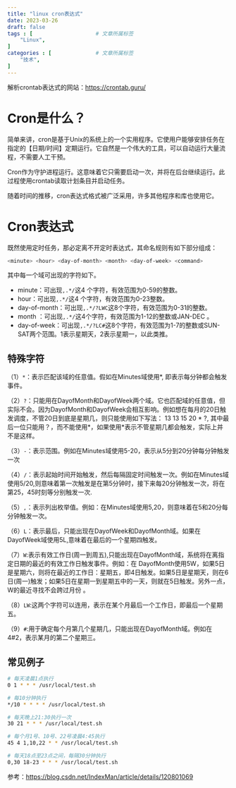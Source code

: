 ```yaml
---
title: "linux cron表达式"
date: 2023-03-26
draft: false
tags : [                    # 文章所属标签
    "Linux",
]
categories : [              # 文章所属标签
    "技术",
]
---
```


解析crontab表达式的网站：https://crontab.guru/




# Cron是什么？
简单来讲，cron是基于Unix的系统上的一个实用程序。它使用户能够安排任务在指定的【日期/时间】定期运行。它自然是一个伟大的工具，可以自动运行大量流程，不需要人工干预。

Cron作为守护进程运行。这意味着它只需要启动一次，并将在后台继续运行。此过程使用crontab读取计划条目并启动任务。

随着时间的推移，cron表达式格式被广泛采用，许多其他程序和库也使用它。

# Cron表达式
既然使用定时任务，那必定离不开定时表达式，其命名规则有如下部分组成：

```bash
<minute> <hour> <day-of-month> <month> <day-of-week> <command>
```

其中每一个域可出现的字符如下。
- minute：可出现`,.*/`这4 个字符，有效范围为0-59的整数。
- hour：可出现`,.*/`这4 个字符，有效范围为0-23整数。
- day-of-month：可出现`,.*/?LWC`这8个字符，有效范围为0-31的整数。
- month ：可出现`,.*/`这4个字符，有效范围为1-12的整数或JAN-DEC 。
- day-of-week：可出现`,.*/?LC#`这8个字符，有效范围为1-7的整数或SUN-SAT两个范围。1表示星期天，2表示星期一，以此类推。

## 特殊字符
（1）`*`：表示匹配该域的任意值。假如在Minutes域使用*, 即表示每分钟都会触发事件。

（2）`?`：只能用在DayofMonth和DayofWeek两个域。它也匹配域的任意值，但实际不会。因为DayofMonth和DayofWeek会相互影响。例如想在每月的20日触发调度，不管20日到底是星期几，则只能使用如下写法： 13 13 15 20 * ?, 其中最后一位只能用？，而不能使用*，如果使用*表示不管星期几都会触发，实际上并不是这样。

（3）`-`：表示范围。例如在Minutes域使用5-20，表示从5分到20分钟每分钟触发一次

（4）`/`：表示起始时间开始触发，然后每隔固定时间触发一次。例如在Minutes域使用5/20,则意味着第一次触发是在第5分钟时，接下来每20分钟触发一次，将在第25，45时刻等分别触发一次.

（5）`,`：表示列出枚举值。例如：在Minutes域使用5,20，则意味着在5和20分每分钟触发一次。

（6）`L`：表示最后，只能出现在DayofWeek和DayofMonth域。如果在DayofWeek域使用5L,意味着在最后的一个星期四触发。

（7）`W`:表示有效工作日(周一到周五),只能出现在DayofMonth域，系统将在离指定日期的最近的有效工作日触发事件。例如：在 DayofMonth使用5W，如果5日是星期六，则将在最近的工作日：星期五，即4日触发。如果5日是星期天，则在6日(周一)触发；如果5日在星期一到星期五中的一天，则就在5日触发。另外一点，W的最近寻找不会跨过月份 。

（8）`LW`:这两个字符可以连用，表示在某个月最后一个工作日，即最后一个星期五。

（9）`#`:用于确定每个月第几个星期几，只能出现在DayofMonth域。例如在4#2，表示某月的第二个星期三。

## 常见例子


```bash
# 每天凌晨1点执行
0 1 * * * /usr/local/test.sh

# 每10分钟执行
*/10 * * * * /usr/local/test.sh

# 每天晚上21:30执行一次
30 21 * * * /usr/local/test.sh

# 每个月1号、10号、22号凌晨4:45执行
45 4 1,10,22 * * /usr/local/test.sh

# 每天18点至23点之间，每隔30分钟执行
0,30 18-23 * * * /usr/local/test.sh

```


参考：https://blog.csdn.net/IndexMan/article/details/120801069